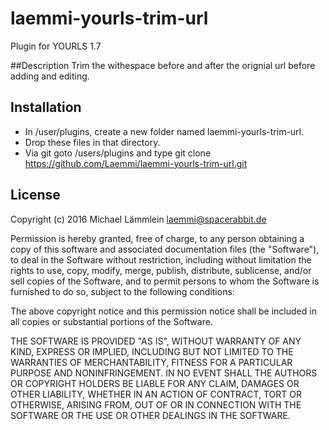 # laemmi-yourls-trim-url
Plugin for YOURLS 1.7

##Description
Trim the withespace before and after the orignial url before adding and editing.

## Installation
* In /user/plugins, create a new folder named laemmi-yourls-trim-url.
* Drop these files in that directory.
* Via git goto /users/plugins and type git clone https://github.com/Laemmi/laemmi-yourls-trim-url.git

## License
Copyright (c) 2016 Michael Lämmlein <laemmi@spacerabbit.de>

Permission is hereby granted, free of charge, to any person obtaining a
copy of this software and associated documentation files (the "Software"),
to deal in the Software without restriction, including without limitation
the rights to use, copy, modify, merge, publish, distribute, sublicense,
and/or sell copies of the Software, and to permit persons to whom the
Software is furnished to do so, subject to the following conditions:

The above copyright notice and this permission notice shall be included in
all copies or substantial portions of the Software.

THE SOFTWARE IS PROVIDED "AS IS", WITHOUT WARRANTY OF ANY KIND, EXPRESS OR
IMPLIED, INCLUDING BUT NOT LIMITED TO THE WARRANTIES OF MERCHANTABILITY,
FITNESS FOR A PARTICULAR PURPOSE AND NONINFRINGEMENT. IN NO EVENT SHALL THE
AUTHORS OR COPYRIGHT HOLDERS BE LIABLE FOR ANY CLAIM, DAMAGES OR OTHER
LIABILITY, WHETHER IN AN ACTION OF CONTRACT, TORT OR OTHERWISE, ARISING
FROM, OUT OF OR IN CONNECTION WITH THE SOFTWARE OR THE USE OR OTHER DEALINGS
IN THE SOFTWARE.
